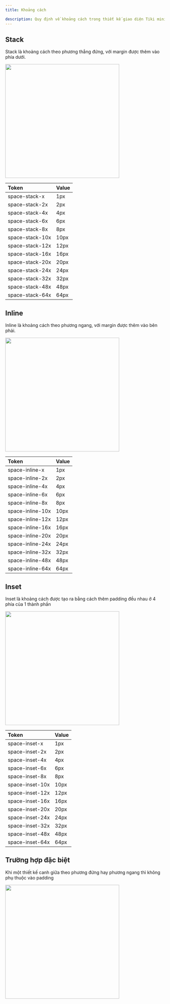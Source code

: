 ```yaml
---
title: Khoảng cách

description: Quy định về khoảng cách trong thiết kế giao diện Tiki mini app
---
```


## Stack

Stack là khoảng cách theo phương thẳng đứng, với margin được thêm vào phía dưới.

<img src="/img/foundation/4-space-1.png" width="360"/>

| Token           | Value |
| :-------------- | :---- |
| space-stack-x   | 1px   |
| space-stack-2x  | 2px   |
| space-stack-4x  | 4px   |
| space-stack-6x  | 6px   |
| space-stack-8x  | 8px   |
| space-stack-10x | 10px  |
| space-stack-12x | 12px  |
| space-stack-16x | 16px  |
| space-stack-20x | 20px  |
| space-stack-24x | 24px  |
| space-stack-32x | 32px  |
| space-stack-48x | 48px  |
| space-stack-64x | 64px  |

## Inline
Inline là khoảng cách theo phương ngang, với margin được thêm vào bên phải.

<img src="/img/foundation/4-space-2.png" width="360"/>

| Token            | Value |
| :--------------- | :---- |
| space-inline-x   | 1px   |
| space-inline-2x  | 2px   |
| space-inline-4x  | 4px   |
| space-inline-6x  | 6px   |
| space-inline-8x  | 8px   |
| space-inline-10x | 10px  |
| space-inline-12x | 12px  |
| space-inline-16x | 16px  |
| space-inline-20x | 20px  |
| space-inline-24x | 24px  |
| space-inline-32x | 32px  |
| space-inline-48x | 48px  |
| space-inline-64x | 64px  |

## Inset
Inset là khoảng cách được tạo ra bằng cách thêm padding đều nhau ở 4 phía của 1 thành phần

<img src="/img/foundation/4-space-3.png" width="360"/>

| Token           | Value |
| :-------------- | :---- |
| space-inset-x   | 1px   |
| space-inset-2x  | 2px   |
| space-inset-4x  | 4px   |
| space-inset-6x  | 6px   |
| space-inset-8x  | 8px   |
| space-inset-10x | 10px  |
| space-inset-12x | 12px  |
| space-inset-16x | 16px  |
| space-inset-20x | 20px  |
| space-inset-24x | 24px  |
| space-inset-32x | 32px  |
| space-inset-48x | 48px  |
| space-inset-64x | 64px  |

## Trường hợp đặc biệt

Khi một thiết kế canh giữa theo phương đứng hay phương ngang thì không phụ thuộc vào padding

<img src="/img/foundation/4-space-4.png" width="360"/>
